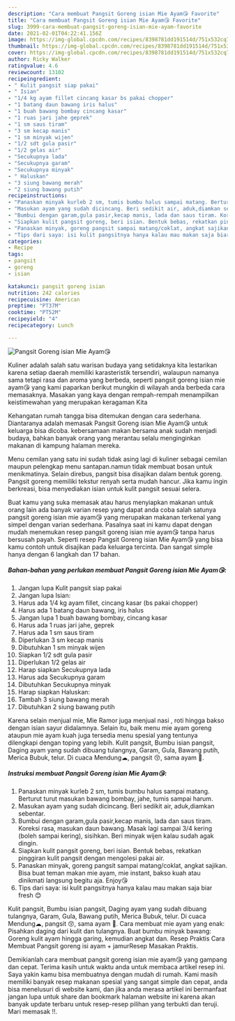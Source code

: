 ```yaml
---
description: "Cara membuat Pangsit Goreng isian Mie Ayam😘 Favorite"
title: "Cara membuat Pangsit Goreng isian Mie Ayam😘 Favorite"
slug: 3999-cara-membuat-pangsit-goreng-isian-mie-ayam-favorite
date: 2021-02-01T04:22:41.156Z
image: https://img-global.cpcdn.com/recipes/8398781dd191514d/751x532cq70/pangsit-goreng-isian-mie-ayam😘-foto-resep-utama.jpg
thumbnail: https://img-global.cpcdn.com/recipes/8398781dd191514d/751x532cq70/pangsit-goreng-isian-mie-ayam😘-foto-resep-utama.jpg
cover: https://img-global.cpcdn.com/recipes/8398781dd191514d/751x532cq70/pangsit-goreng-isian-mie-ayam😘-foto-resep-utama.jpg
author: Ricky Walker
ratingvalue: 4.6
reviewcount: 13102
recipeingredient:
- " Kulit pangsit siap pakai"
- " Isian"
- "1/4 kg ayam fillet cincang kasar bs pakai chopper"
- "1 batang daun bawang iris halus"
- "1 buah bawang bombay cincang kasar"
- "1 ruas jari jahe geprek"
- "1 sm saus tiram"
- "3 sm kecap manis"
- "1 sm minyak wijen"
- "1/2 sdt gula pasir"
- "1/2 gelas air"
- "Secukupnya lada"
- "Secukupnya garam"
- "Secukupnya minyak"
- " Haluskan"
- "3 siung bawang merah"
- "2 siung bawang putih"
recipeinstructions:
- "Panaskan minyak kurleb 2 sm, tumis bumbu halus sampai matang. Berturut turut masukan bawang bombay, jahe, tumis sampai harum."
- "Masukan ayam yang sudah dicincang. Beri sedikit air, aduk,diamkan sebentar."
- "Bumbui dengan garam,gula pasir,kecap manis, lada dan saus tiram. Koreksi rasa, masukan daun bawang. Masak lagi sampai 3/4 kering (boleh sampai kering), sisihkan. Beri minyak wijen kalau sudah agak dingin."
- "Siapkan kulit pangsit goreng, beri isian. Bentuk bebas, rekatkan pinggiran kulit pangsit dengan mengolesi pakai air."
- "Panaskan minyak, goreng pangsit sampai matang/coklat, angkat sajikan. Bisa buat teman makan mie ayam, mie instant, bakso kuah atau dinikmati langsung begitu aja. Enjoy😘"
- "Tips dari saya: isi kulit pangsitnya hanya kalau mau makan saja biar fresh 😊"
categories:
- Recipe
tags:
- pangsit
- goreng
- isian

katakunci: pangsit goreng isian 
nutrition: 242 calories
recipecuisine: American
preptime: "PT37M"
cooktime: "PT52M"
recipeyield: "4"
recipecategory: Lunch

---
```



![Pangsit Goreng isian Mie Ayam😘](https://img-global.cpcdn.com/recipes/8398781dd191514d/751x532cq70/pangsit-goreng-isian-mie-ayam😘-foto-resep-utama.jpg)

Kuliner adalah salah satu warisan budaya yang setidaknya kita lestarikan karena setiap daerah memiliki karasteristik tersendiri, walaupun namanya sama tetapi rasa dan aroma yang berbeda, seperti pangsit goreng isian mie ayam😘 yang kami paparkan berikut mungkin di wilayah anda berbeda cara memasaknya. Masakan yang kaya dengan rempah-rempah menampilkan keistimewahan yang merupakan keragaman Kita

Kehangatan rumah tangga bisa ditemukan dengan cara sederhana. Diantaranya adalah memasak Pangsit Goreng isian Mie Ayam😘 untuk keluarga bisa dicoba. kebersamaan makan bersama anak sudah menjadi budaya, bahkan banyak orang yang merantau selalu menginginkan makanan di kampung halaman mereka.

Menu cemilan yang satu ini sudah tidak asing lagi di kuliner sebagai cemilan maupun pelengkap menu santapan.namun tidak membuat bosan untuk menikmatinya. Selain direbus, pangsit bisa disajikan dalam bentuk goreng. Pangsit goreng memiliki tekstur renyah serta mudah hancur. Jika kamu ingin berkreasi, bisa menyediakan isian untuk kulit pangsit sesuai selera.

Buat kamu yang suka memasak atau harus menyiapkan makanan untuk orang lain ada banyak varian resep yang dapat anda coba salah satunya pangsit goreng isian mie ayam😘 yang merupakan makanan terkenal yang simpel dengan varian sederhana. Pasalnya saat ini kamu dapat dengan mudah menemukan resep pangsit goreng isian mie ayam😘 tanpa harus bersusah payah.
Seperti resep Pangsit Goreng isian Mie Ayam😘 yang bisa kamu contoh untuk disajikan pada keluarga tercinta. Dan sangat simple hanya dengan 6 langkah dan 17 bahan.


<!--inarticleads1-->

##### Bahan-bahan yang perlukan membuat Pangsit Goreng isian Mie Ayam😘:

1. Jangan lupa  Kulit pangsit siap pakai
1. Jangan lupa  Isian:
1. Harus ada 1/4 kg ayam fillet, cincang kasar (bs pakai chopper)
1. Harus ada 1 batang daun bawang, iris halus
1. Jangan lupa 1 buah bawang bombay, cincang kasar
1. Harus ada 1 ruas jari jahe, geprek
1. Harus ada 1 sm saus tiram
1. Diperlukan 3 sm kecap manis
1. Dibutuhkan 1 sm minyak wijen
1. Siapkan 1/2 sdt gula pasir
1. Diperlukan 1/2 gelas air
1. Harap siapkan Secukupnya lada
1. Harus ada Secukupnya garam
1. Dibutuhkan Secukupnya minyak
1. Harap siapkan  Haluskan:
1. Tambah 3 siung bawang merah
1. Dibutuhkan 2 siung bawang putih


Karena selain menjual mie, Mie Ramor juga menjual nasi , roti hingga bakso dengan isian sayur didalamnya. Selain itu, baik menu mie ayam goreng ataupun mie ayam kuah juga tersedia menu spesial yang tentunya dilengkapi dengan toping yang lebih. Kulit pangsit, Bumbu isian pangsit, Daging ayam yang sudah dibuang tulangnya, Garam, Gula, Bawang putih, Merica Bubuk, telur. Di cuaca Mendung☁, pangsit 😚, sama ayam 🐔. 

<!--inarticleads2-->

##### Instruksi membuat  Pangsit Goreng isian Mie Ayam😘:

1. Panaskan minyak kurleb 2 sm, tumis bumbu halus sampai matang. Berturut turut masukan bawang bombay, jahe, tumis sampai harum.
1. Masukan ayam yang sudah dicincang. Beri sedikit air, aduk,diamkan sebentar.
1. Bumbui dengan garam,gula pasir,kecap manis, lada dan saus tiram. Koreksi rasa, masukan daun bawang. Masak lagi sampai 3/4 kering (boleh sampai kering), sisihkan. Beri minyak wijen kalau sudah agak dingin.
1. Siapkan kulit pangsit goreng, beri isian. Bentuk bebas, rekatkan pinggiran kulit pangsit dengan mengolesi pakai air.
1. Panaskan minyak, goreng pangsit sampai matang/coklat, angkat sajikan. Bisa buat teman makan mie ayam, mie instant, bakso kuah atau dinikmati langsung begitu aja. Enjoy😘
1. Tips dari saya: isi kulit pangsitnya hanya kalau mau makan saja biar fresh 😊


Kulit pangsit, Bumbu isian pangsit, Daging ayam yang sudah dibuang tulangnya, Garam, Gula, Bawang putih, Merica Bubuk, telur. Di cuaca Mendung☁, pangsit 😚, sama ayam 🐔. Cara membuat mie ayam yang enak: Pisahkan daging dari kulit dan tulangnya. Buat bumbu minyak bawang: Goreng kulit ayam hingga garing, kemudian angkat dan. Resep Praktis Cara Membuat Pangsit goreng isi ayam + jamurResep Masakan Praktis. 

Demikianlah cara membuat pangsit goreng isian mie ayam😘 yang gampang dan cepat. Terima kasih untuk waktu anda untuk membaca artikel resep ini. Saya yakin kamu bisa membuatnya dengan mudah di rumah. Kami masih memiliki banyak resep makanan spesial yang sangat simple dan cepat, anda bisa menelusuri di website kami, dan jika anda merasa artikel ini bermanfaat jangan lupa untuk share dan bookmark halaman website ini karena akan banyak update terbaru untuk resep-resep pilihan yang terbukti dan teruji. Mari memasak !!. 
